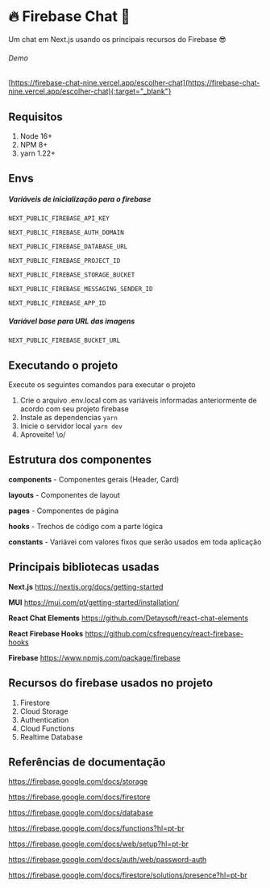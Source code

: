 # 🔥 Firebase Chat 💬

Um chat em Next.js usando os principais recursos do Firebase 😎

###### Demo
[https://firebase-chat-nine.vercel.app/escolher-chat](https://firebase-chat-nine.vercel.app/escolher-chat){:target="_blank"}

## Requisitos

1. Node 16+
2. NPM 8+
3. yarn 1.22+


## Envs

##### Variáveis de inicialização para o firebase

`NEXT_PUBLIC_FIREBASE_API_KEY`

`NEXT_PUBLIC_FIREBASE_AUTH_DOMAIN`

`NEXT_PUBLIC_FIREBASE_DATABASE_URL`

`NEXT_PUBLIC_FIREBASE_PROJECT_ID`

`NEXT_PUBLIC_FIREBASE_STORAGE_BUCKET`

`NEXT_PUBLIC_FIREBASE_MESSAGING_SENDER_ID`

`NEXT_PUBLIC_FIREBASE_APP_ID`

##### Variável base para URL das imagens

`NEXT_PUBLIC_FIREBASE_BUCKET_URL`


## Executando o projeto

Execute os seguintes comandos para executar o projeto

1. Crie o arquivo .env.local com as variáveis informadas anteriormente de acordo com seu projeto firebase
2. Instale as dependencias `yarn`
3. Inicie o servidor local `yarn dev`
4. Aproveite! \o/


## Estrutura dos componentes

**components** - Componentes gerais (Header, Card)

**layouts** - Componentes de layout

**pages** - Componentes de página

**hooks** - Trechos de código com a parte lógica

**constants** - Variávei com valores fixos que serão usados em toda aplicação


## Principais bibliotecas usadas

**Next.js**
https://nextjs.org/docs/getting-started

**MUI**
https://mui.com/pt/getting-started/installation/

**React Chat Elements**
https://github.com/Detaysoft/react-chat-elements

**React Firebase Hooks**
https://github.com/csfrequency/react-firebase-hooks

**Firebase**
https://www.npmjs.com/package/firebase

## Recursos do firebase usados no projeto

1. Firestore
2. Cloud Storage
3. Authentication
4. Cloud Functions
5. Realtime Database

## Referências de documentação

https://firebase.google.com/docs/storage

https://firebase.google.com/docs/firestore

https://firebase.google.com/docs/database

https://firebase.google.com/docs/functions?hl=pt-br

https://firebase.google.com/docs/web/setup?hl=pt-br

https://firebase.google.com/docs/auth/web/password-auth

https://firebase.google.com/docs/firestore/solutions/presence?hl=pt-br
